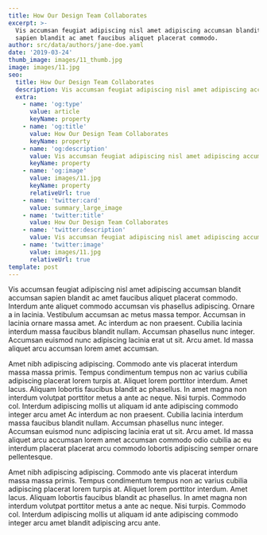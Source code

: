```yaml
---
title: How Our Design Team Collaborates
excerpt: >-
  Vis accumsan feugiat adipiscing nisl amet adipiscing accumsan blandit accumsan
  sapien blandit ac amet faucibus aliquet placerat commodo.
author: src/data/authors/jane-doe.yaml
date: '2019-03-24'
thumb_image: images/11_thumb.jpg
image: images/11.jpg
seo:
  title: How Our Design Team Collaborates
  description: Vis accumsan feugiat adipiscing nisl amet adipiscing accumsan.
  extra:
    - name: 'og:type'
      value: article
      keyName: property
    - name: 'og:title'
      value: How Our Design Team Collaborates
      keyName: property
    - name: 'og:description'
      value: Vis accumsan feugiat adipiscing nisl amet adipiscing accumsan.
      keyName: property
    - name: 'og:image'
      value: images/11.jpg
      keyName: property
      relativeUrl: true
    - name: 'twitter:card'
      value: summary_large_image
    - name: 'twitter:title'
      value: How Our Design Team Collaborates
    - name: 'twitter:description'
      value: Vis accumsan feugiat adipiscing nisl amet adipiscing accumsan.
    - name: 'twitter:image'
      value: images/11.jpg
      relativeUrl: true
template: post
---
```


Vis accumsan feugiat adipiscing nisl amet adipiscing accumsan blandit accumsan sapien blandit ac amet faucibus aliquet placerat commodo. Interdum ante aliquet commodo accumsan vis phasellus adipiscing. Ornare a in lacinia. Vestibulum accumsan ac metus massa tempor. Accumsan in lacinia ornare massa amet. Ac interdum ac non praesent. Cubilia lacinia interdum massa faucibus blandit nullam. Accumsan phasellus nunc integer. Accumsan euismod nunc adipiscing lacinia erat ut sit. Arcu amet. Id massa aliquet arcu accumsan lorem amet accumsan.

Amet nibh adipiscing adipiscing. Commodo ante vis placerat interdum massa massa primis. Tempus condimentum tempus non ac varius cubilia adipiscing placerat lorem turpis at. Aliquet lorem porttitor interdum. Amet lacus. Aliquam lobortis faucibus blandit ac phasellus. In amet magna non interdum volutpat porttitor metus a ante ac neque. Nisi turpis. Commodo col. Interdum adipiscing mollis ut aliquam id ante adipiscing commodo integer arcu amet Ac interdum ac non praesent. Cubilia lacinia interdum massa faucibus blandit nullam. Accumsan phasellus nunc integer. Accumsan euismod nunc adipiscing lacinia erat ut sit. Arcu amet. Id massa aliquet arcu accumsan lorem amet accumsan commodo odio cubilia ac eu interdum placerat placerat arcu commodo lobortis adipiscing semper ornare pellentesque.

Amet nibh adipiscing adipiscing. Commodo ante vis placerat interdum massa massa primis. Tempus condimentum tempus non ac varius cubilia adipiscing placerat lorem turpis at. Aliquet lorem porttitor interdum. Amet lacus. Aliquam lobortis faucibus blandit ac phasellus. In amet magna non interdum volutpat porttitor metus a ante ac neque. Nisi turpis. Commodo col. Interdum adipiscing mollis ut aliquam id ante adipiscing commodo integer arcu amet blandit adipiscing arcu ante.
